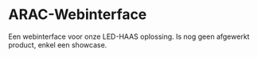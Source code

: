 # ARAC-Webinterface

Een webinterface voor onze LED-HAAS oplossing. Is nog geen afgewerkt product, enkel een showcase.
